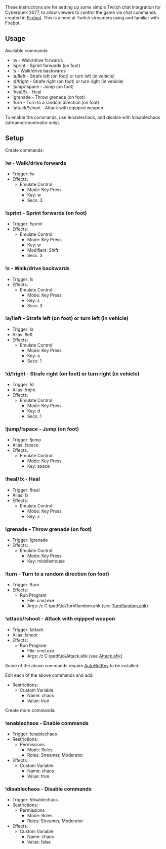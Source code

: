 These instructions are for setting up some simple Twitch chat integration for Cyberpunk 2077, to allow viewers to control the game via chat commands created in [Firebot](https://firebot.app/). This is aimed at Twitch streamers using and familiar with Firebot.

## Usage

Available commands:

- !w - Walk/drive forwards
- !sprint - Sprint forwards (on foot)
- !s - Walk/drive backwards
- !a/!left - Strafe left (on foot) or turn left (in vehicle)
- !d/!right - Strafe right (on foot) or turn right (in vehicle)
- !jump/!space - Jump (on foot)
- !heal/!x - Heal
- !grenade - Throw grenade (on foot)
- !turn - Turn to a random direction (on foot)
- !attack/!shoot - Attack with eqipped weapon

To enable the commands, use !enablechaos, and disable with !disablechaos (streamer/moderator only).

## Setup

Create commands:

### !w - Walk/drive forwards

- Trigger: !w
- Effects:
  - Emulate Control
    - Mode: Key Press
    - Key: w
    - Secs: 3

### !sprint - Sprint forwards (on foot)

- Trigger: !sprint
- Effects:
  - Emulate Control
    - Mode: Key Press
    - Key: w
    - Modifiers: Shift
    - Secs: 3

### !s - Walk/drive backwards

- Trigger: !s
- Effects:
  - Emulate Control
    - Mode: Key Press
    - Key: s
    - Secs: 3

### !a/!left - Strafe left (on foot) or turn left (in vehicle)

- Trigger: !a
- Alias: !left
- Effects:
  - Emulate Control
    - Mode: Key Press
    - Key: a
    - Secs: 1

### !d/!right - Strafe right (on foot) or turn right (in vehicle)

- Trigger: !d
- Alias: !right
- Effects:
  - Emulate Control
    - Mode: Key Press
    - Key: d
    - Secs: 1

### !jump/!space - Jump (on foot)

- Trigger: !jump
- Alias: !space
- Effects:
  - Emulate Control
    - Mode: Key Press
    - Key: space

### !heal/!x - Heal

- Trigger: !heal
- Alias: !x
- Effects:
  - Emulate Control
    - Mode: Key Press
    - Key: x

### !grenade - Throw grenade (on foot)

- Trigger: !grenade
- Effects:
  - Emulate Control
    - Mode: Key Press
    - Key: middlemouse

### !turn - Turn to a random direction (on foot)

- Trigger: !turn
- Effects:
  - Run Program
    - File: cmd.exe
    - Args: /c C:\path\to\TurnRandom.ahk (see [TurnRandom.ahk](TurnRandom.ahk))

### !attack/!shoot - Attack with eqipped weapon

- Trigger: !attack
- Alias: !shoot
- Effects:
  - Run Program
    - File: cmd.exe
    - Args: /c C:\path\to\Attack.ahk (see [Attack.ahk](Attack.ahk))

Some of the above commands require [AutoHotKey](https://www.autohotkey.com/) to be installed.

Edit each of the above commands and add:

- Restrictions:
  - Custom Variable
    - Name: chaos
    - Value: true

Create more commands:

### !enablechaos - Enable commands

- Trigger: !enablechaos
- Restrictions:
  - Permissions
    - Mode: Roles
    - Roles: Streamer, Moderator
- Effects:
  - Custom Variable
    - Name: chaos
    - Value: true

### !disablechaos - Disable commands

- Trigger: !disablechaos
- Restrictions:
  - Permissions
    - Mode: Roles
    - Roles: Streamer, Moderator
- Effects:
  - Custom Variable
    - Name: chaos
    - Value: false
